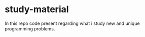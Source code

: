 # study-material
In this repo code present regarding what i study new and unique programming problems.
